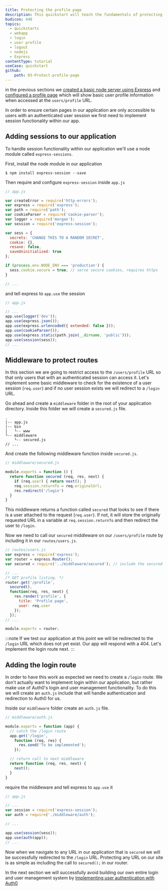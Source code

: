 ```yaml
---
title: Protecting the profile page
description: This quickstart will teach the fundamentals of protecting parts of a Node.js application. We'll use Auth0 to greatly speed up the implementation of a user system.
budicon: 448
topics:
  - quickstarts
  - webapp
  - login
  - user profile
  - logout
  - nodejs
  - Express
contentType: tutorial
useCase: quickstart
github:
    path: 03-Protect-profile-page
---
```


in the previous sections we [created a basic node server using Express](/quickstart/webapp/nodejs2/01-Create-express-app) and [configured a profile page](/quickstart/webapp/nodejs2/02-Implement-profile-page) which will show basic user profile information when accessed at the `users/profile` URL.

In order to ensure certain pages in our application are only accessible to users with an authenticated user session we first need to implement session functionality within our app.

## Adding sessions to our application

To handle session functionality within our application we'll use a node module called `express-sessions`.

First, install the node module in our application
```shell
$ npm install express-session --save
```

Then require and configure `express-session` inside `app.js`
```javascript
// app.js

var createError = require('http-errors');
var express = require('express');
var path = require('path');
var cookieParser = require('cookie-parser');
var logger = require('morgan');
var session = require('express-session');

var sess = {
  secrets: 'CHANGE THIS TO A RANDOM SECRET',
  cookie: {},
  resave: false,
  saveUninitialized: true
};

if (process.env.NODE_ENV === 'production') {
  sess.cookie.secure = true; // serve secure cookies, requires https
}

// ...
```

and tell express to `app.use` the session
```javascript
// app.js

// ...
app.use(logger('dev'));
app.use(express.json());
app.use(express.urlencoded({ extended: false }));
app.use(cookieParser());
app.use(express.static(path.join(__dirname, 'public')));
app.use(session(sess));
// ...
```
## Middleware to protect routes

In this section we are going to restrict access to the `/users/profile` URL so that only users that with an authenticated session can access it. Let's implement some basic middleware to check for the existence of a user session (`req.user`) and if no user session exists we will redirect to a `/login` URL.

Go ahead and create a `middleware` folder in the root of your application directory. Inside this folder we will create a `secured.js` file.
```shell
.
|-- app.js
|-- bin
|   └-- www
└-- middleware
    └-- secured.js
// ...
```

And create the following middleware function inside `secured.js`.
```javascript
// middleware/secured.js

module.exports = function () {
  return function secured (req, res, next) {
    if (req.user) { return next(); }
    req.session.returnTo = req.originalUrl;
    res.redirect('/login')
  }
}
```

This middleware returns a function called `secured` that looks to see if there is a user attached to the request (`req.user`). If not, it will store the originally requested URL in a variable at `req.session.returnTo` and then redirect the user to `/login`.

Now we need to call our `secured` middleware on our `/users/profile` route by including it in our `routes/users.js`.
```javascript
// routes/users.js
var express = require('express');
var router = express.Router();
var secured = require('../middleware/secured'); // include the secured middleware

// ...
/* GET profile listing. */
router.get('/profile', 
  secured(),
  function(req, res, next) {
    res.render('profile', {
      title: 'Profile page',
      user: req.user
    });
  });
// ...

module.exports = router;
```

:::note
If we test our application at this point we will be redirected to the `/login` URL which does not yet exist. Our app will respond with a 404. Let's implement the login route next.
:::

## Adding the login route

 In order to have this work as expected we need to create a `/login` route. We don't actually want to implement login within our application, but rather make use of Auth0's login and user management functionality. To do this we will create an `auth.js` include that will handle authentication and redirection to Auth0 for us.

Inside our `middleware` folder create an `auth.js` file.
```javascript
// middleware/auth.js

module.exports = function (app) {
  // catch the /login route
  app.get('/login', 
    function (req, res) {
      res.send('To be implemented');
    });

  // return call to next middleware
  return function (req, res, next) {
    next();
  }
}
```

require the middleware and tell express to `app.use` it
```javascript
// app.js

// ...
var session = require('express-session');
var auth = require('./middleware/auth');

// ...

app.use(session(sess));
app.use(auth(app));
// ...
```

Now when we navigate to any URL in our application that is `secured` we will be successfully redirected to the `/login` URL. Protecting any URL on our site is as simple as including the call to `secured();` in our router.

In the next section we will successfully avoid building our own entire login and user management system by [Implementing user authentication with Auth0](/quickstart/webapp/nodejs2/04-Authenticate-users)

